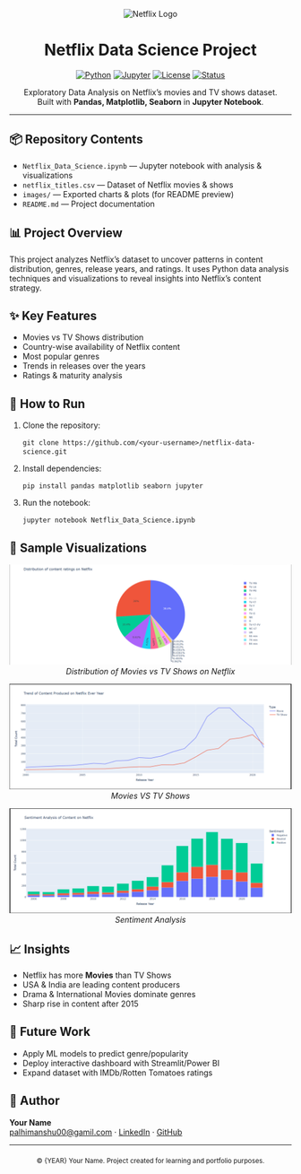 <!-- Header -->
<p align="center">
  <img src="https://upload.wikimedia.org/wikipedia/commons/0/08/Netflix_2015_logo.svg" alt="Netflix Logo" width="250"/>
</p>

<h1 align="center">Netflix Data Science Project</h1>

<p align="center">
  <a href="#"><img alt="Python" src="https://img.shields.io/badge/Python-3.9-blue"></a>
  <a href="#"><img alt="Jupyter" src="https://img.shields.io/badge/Notebook-Jupyter-orange"></a>
  <a href="#"><img alt="License" src="https://img.shields.io/badge/License-MIT-green"></a>
  <a href="#"><img alt="Status" src="https://img.shields.io/badge/Status-Active-success"></a>
</p>

<p align="center">
  Exploratory Data Analysis on Netflix’s movies and TV shows dataset.<br/>
  Built with <b>Pandas, Matplotlib, Seaborn</b> in <b>Jupyter Notebook</b>.
</p>

<hr/>

<h2>📦 Repository Contents</h2>

<ul>
  <li><code>Netflix_Data_Science.ipynb</code> — Jupyter notebook with analysis & visualizations</li>
  <li><code>netflix_titles.csv</code> — Dataset of Netflix movies & shows</li>
  <li><code>images/</code> — Exported charts & plots (for README preview)</li>
  <li><code>README.md</code> — Project documentation</li>
</ul>

<h2>📊 Project Overview</h2>

<p>
This project analyzes Netflix’s dataset to uncover patterns in content distribution, genres, release years, and ratings.  
It uses Python data analysis techniques and visualizations to reveal insights into Netflix’s content strategy.
</p>

<h2>✨ Key Features</h2>

<ul>
  <li>Movies vs TV Shows distribution</li>
  <li>Country-wise availability of Netflix content</li>
  <li>Most popular genres</li>
  <li>Trends in releases over the years</li>
  <li>Ratings & maturity analysis</li>
</ul>

<h2>🚀 How to Run</h2>

<ol>
  <li>Clone the repository:
    <pre><code>git clone https://github.com/&lt;your-username&gt;/netflix-data-science.git</code></pre>
  </li>
  <li>Install dependencies:
    <pre><code>pip install pandas matplotlib seaborn jupyter</code></pre>
  </li>
  <li>Run the notebook:
    <pre><code>jupyter notebook Netflix_Data_Science.ipynb</code></pre>
  </li>
</ol>

<h2>📸 Sample Visualizations</h2>

<p align="center">
  <img src="https://github.com/DeepanshuGI/NETFLIX-Data-Science/blob/master/Distibution.png" alt="Movies vs TV Shows" width="600"/><br/>
  <em>Distribution of Movies vs TV Shows on Netflix</em>
</p>

<p align="center">
  <img src="https://github.com/DeepanshuGI/NETFLIX-Data-Science/blob/master/M%20vs%20T.png" alt="Movies VS TV Shows" width="600"/><br/>
  <em>Movies VS TV Shows</em>
</p>

<p align="center">
  <img src="https://github.com/DeepanshuGI/NETFLIX-Data-Science/blob/master/sentiment%20analysis.png" alt="Sentiment Analysis" width="600"/><br/>
  <em>Sentiment Analysis</em>
</p>

<h2>📈 Insights</h2>

<ul>
  <li>Netflix has more <b>Movies</b> than TV Shows</li>
  <li>USA & India are leading content producers</li>
  <li>Drama & International Movies dominate genres</li>
  <li>Sharp rise in content after 2015</li>
</ul>

<h2>📌 Future Work</h2>

<ul>
  <li>Apply ML models to predict genre/popularity</li>
  <li>Deploy interactive dashboard with Streamlit/Power BI</li>
  <li>Expand dataset with IMDb/Rotten Tomatoes ratings</li>
</ul>

<h2>👤 Author</h2>

<p>
<strong>Your Name</strong><br/>
<a href="mailto:palhimanshu00@gmail.com">palhimanshu00@gamil.com</a> · 
<a href="https://www.linkedin.com/in/deepanshu-pal/">LinkedIn</a> · 
<a href="https://github.com/DeepanshuGI">GitHub</a>
</p>

<hr/>

<p align="center">
  <sub>© {YEAR} Your Name. Project created for learning and portfolio purposes.</sub>
</p>
